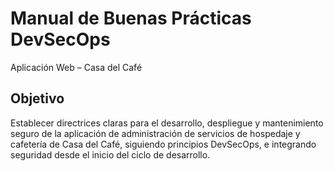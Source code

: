 # Manual de Buenas Prácticas DevSecOps
Aplicación Web – Casa del Café

## Objetivo
Establecer directrices claras para el desarrollo, despliegue y mantenimiento seguro de la aplicación de administración de servicios de hospedaje y cafetería de Casa del Café, siguiendo principios DevSecOps, e integrando seguridad desde el inicio del ciclo de desarrollo.
